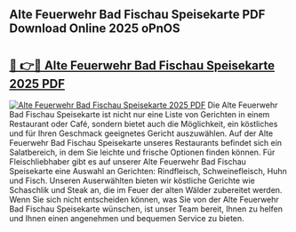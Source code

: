## Alte Feuerwehr Bad Fischau Speisekarte PDF Download Online 2025 oPnOS

# <h2><a href="http://gc9m4mw.nevu.top/?p=Alte+Feuerwehr+Bad+Fischau+Speisekarte">🔗 👉🔴 Alte Feuerwehr Bad Fischau Speisekarte 2025 PDF</a></h2>

[![Alte Feuerwehr Bad Fischau Speisekarte 2025 PDF](https://i.imgur.com/dBaPXMq.png)](http://gc9m4mw.nevu.top/?p=Alte+Feuerwehr+Bad+Fischau+Speisekarte)
Die Alte Feuerwehr Bad Fischau Speisekarte ist nicht nur eine Liste von Gerichten in einem Restaurant oder Café, sondern bietet auch die Möglichkeit, ein köstliches und für Ihren Geschmack geeignetes Gericht auszuwählen. Auf der Alte Feuerwehr Bad Fischau Speisekarte unseres Restaurants befindet sich ein Salatbereich, in dem Sie leichte und frische Optionen finden können. Für Fleischliebhaber gibt es auf unserer Alte Feuerwehr Bad Fischau Speisekarte eine Auswahl an Gerichten: Rindfleisch, Schweinefleisch, Huhn und Fisch. Unseren Auserwählten bieten wir köstliche Gerichte wie Schaschlik und Steak an, die im Feuer der alten Wälder zubereitet werden. Wenn Sie sich nicht entscheiden können, was Sie von der Alte Feuerwehr Bad Fischau Speisekarte wünschen, ist unser Team bereit, Ihnen zu helfen und Ihnen einen angenehmen und bequemen Service zu bieten.
